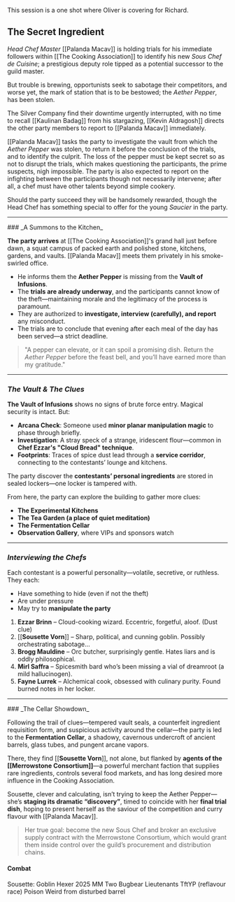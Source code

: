 This session is a one shot where Oliver is covering for Richard.

## The Secret Ingredient

*Head Chef Master* [[Palanda Macav]] is holding trials for his immediate followers within [[The Cooking Association]] to identify his new *Sous Chef de Cuisine*; a prestigious deputy role tipped as a potential successor to the guild master.

But trouble is brewing, opportunists seek to sabotage their competitors, and worse yet, the mark of station that is to be bestowed; the *Aether Pepper*, has been stolen.

The Silver Company find their downtime urgently interrupted, with no time to recall [[Kaulinan Badag]] from his stargazing, [[Kevin Aldragosh]] directs the other party members to report to [[Palanda Macav]] immediately.

[[Palanda Macav]] tasks the party to investigate the vault from which the *Aether Pepper* was stolen, to return it before the conclusion of the trials, and to identify the culprit. The loss of the pepper must be kept secret so as not to disrupt the trials, which makes questioning the participants, the prime suspects, nigh impossible. The party is also expected to report on the infighting between the participants though not necessarily intervene; after all, a chef must have other talents beyond simple cookery.

Should the party succeed they will be handsomely rewarded, though the Head Chef has something special to offer for the young *Saucier* in the party.

<hr>
###  _A Summons to the Kitchen_

**The party arrives** at [[The Cooking Association]]'s grand hall just before dawn, a squat campus of packed earth and polished stone, kitchens, gardens, and vaults. [[Palanda Macav]] meets them privately in his smoke-swirled office.

- He informs them the **Aether Pepper** is missing from the **Vault of Infusions**.
- The **trials are already underway**, and the participants cannot know of the theft—maintaining morale and the legitimacy of the process is paramount.
- They are authorized to **investigate, interview (carefully), and report** any misconduct.
- The trials are to conclude that evening after each meal of the day has been served—a strict deadline.

> "A pepper can elevate, or it can spoil a promising dish. Return the *Aether Pepper* before the feast bell, and you’ll have earned more than my gratitude."

<hr>

### _The Vault & The Clues_

**The Vault of Infusions** shows no signs of brute force entry. Magical security is intact. But:

- **Arcana Check**: Someone used **minor planar manipulation magic** to phase through briefly.
- **Investigation**: A stray speck of a strange, iridescent flour—common in **Chef Ezzar's "Cloud Bread" technique**.
- **Footprints**: Traces of spice dust lead through a **service corridor**, connecting to the contestants’ lounge and kitchens.

The party discover the **contestants’ personal ingredients** are stored in sealed lockers—one locker is tampered with.

From here, the party can explore the building to gather more clues:
- **The Experimental Kitchens**
- **The Tea Garden (a place of quiet meditation)**
- **The Fermentation Cellar**
- **Observation Gallery**, where VIPs and sponsors watch

<hr>

### _Interviewing the Chefs_

Each contestant is a powerful personality—volatile, secretive, or ruthless. They each:
- Have something to hide (even if not the theft)
- Are under pressure
- May try to **manipulate the party**

1. **Ezzar Brinn** – Cloud-cooking wizard. Eccentric, forgetful, aloof. (Dust clue)
2. [[**Sousette Vorn**]] – Sharp, political, and cunning goblin. Possibly orchestrating sabotage… 
3. **Brogg Mauldine** – Orc butcher, surprisingly gentle. Hates liars and is oddly philosophical.
4. **Mirl Saffra** – Spicesmith bard who’s been missing a vial of dreamroot (a mild hallucinogen).
5. **Fayne Lurrek** – Alchemical cook, obsessed with culinary purity. Found burned notes in her locker.

<hr>
### _The Cellar Showdown_

Following the trail of clues—tempered vault seals, a counterfeit ingredient requisition form, and suspicious activity around the cellar—the party is led to the **Fermentation Cellar**, a shadowy, cavernous undercroft of ancient barrels, glass tubes, and pungent arcane vapors.

There, they find [[**Sousette Vorn**]], not alone, but flanked by **agents of the [[Merrowstone Consortium]]**—a powerful merchant faction that supplies rare ingredients, controls several food markets, and has long desired more influence in the Cooking Association.

Sousette, clever and calculating, isn’t trying to keep the Aether Pepper—she’s **staging its dramatic “discovery”**, timed to coincide with her **final trial dish**, hoping to present herself as the saviour of the competition and curry flavour with [[Palanda Macav]].

> Her true goal: become the new Sous Chef and broker an exclusive supply contract with the Merrowstone Consortium, which would grant them inside control over the guild’s procurement and distribution chains.

#### Combat

Sousette: Goblin Hexer 2025 MM
Two Bugbear Lieutenants TftYP (reflavour race)
Poison Weird from disturbed barrel